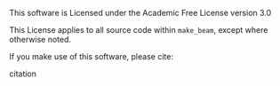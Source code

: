 This software is Licensed under the Academic Free License version 3.0

This License applies to all source code within `make_beam`, except where otherwise noted.


If you make use of this software, please cite:

citation
